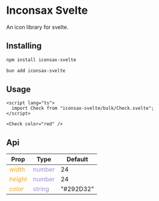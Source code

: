 # Inconsax Svelte

An icon library for svelte.

## Installing

```sh
npm install iconsax-svelte 
```

```sh
bun add iconsax-svelte 
```

## Usage

```svelte
<script lang="ts">
  import Check from "iconsax-svelte/bulk/Check.svelte";
</script>

<Check color="red" />
```

## Api

| **Prop**    | **Type**   | **Default**    |
| ----------- | ----------- | -------- |
|<span style="color:orange"> *width* </span> | <span style="color:#A987E1">number</span>  | 24  |
|<span style="color:orange"> *height* </span> | <span style="color:#A987E1">number</span> | 24  |
|<span style="color:orange"> *color* </span> | <span style="color:#A987E1">string</span>  | "#292D32" |

